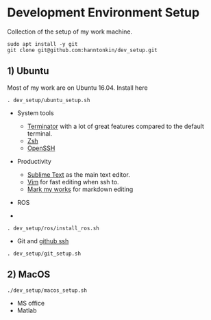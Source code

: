 # Development Environment Setup

Collection of the setup of my work machine.

```
sudo apt install -y git
git clone git@github.com:hanntonkin/dev_setup.git
```

## 1) Ubuntu

Most of my work are on Ubuntu 16.04. Install here

```
. dev_setup/ubuntu_setup.sh
```

* System tools
	- [Terminator]() with a lot of great features compared to the default terminal. 
	- [Zsh]() 
	- [OpenSSH]()

* Productivity
	- [Sublime Text]() as the main text editor.
	- [Vim]() for fast editing when ssh to.
	- [Mark my works]() for markdown editing


* ROS
* 
```
. dev_setup/ros/install_ros.sh
```
* Git and [github ssh](https://help.github.com/articles/connecting-to-github-with-ssh/)

```
. dev_setup/git_setup.sh
```




## 2) MacOS

```
./dev_setup/macos_setup.sh
```

* MS office
* Matlab